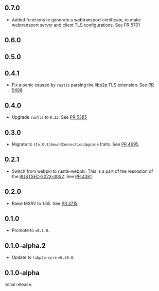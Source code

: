 ## 0.7.0

- Added functions to generate a webtransport certificate,
  to make webtransport server and client TLS configurations.
  See [PR 5701](https://github.com/libp2p/rust-libp2p/pull/5701)

## 0.6.0

<!-- Update to libp2p-core v0.43.0 -->

## 0.5.0

<!-- Update to libp2p-swarm v0.45.0 -->

## 0.4.1

- Fix a panic caused by `rustls` parsing the libp2p TLS extension.
  See [PR 5498](https://github.com/libp2p/rust-libp2p/pull/5498).

## 0.4.0

- Upgrade `rustls` to `0.23`. See [PR 5385](https://github.com/libp2p/rust-libp2p/pull/5385)

## 0.3.0

- Migrate to `{In,Out}boundConnectionUpgrade` traits.
  See [PR 4695](https://github.com/libp2p/rust-libp2p/pull/4695).

## 0.2.1

- Switch from webpki to rustls-webpki.
  This is a part of the resolution of the [RUSTSEC-2023-0052].
  See [PR 4381].

[PR 4381]: https://github.com/libp2p/rust-libp2p/pull/4381
[RUSTSEC-2023-0052]: https://rustsec.org/advisories/RUSTSEC-2023-0052.html

## 0.2.0

- Raise MSRV to 1.65.
  See [PR 3715].

[PR 3715]: https://github.com/libp2p/rust-libp2p/pull/3715

## 0.1.0

- Promote to `v0.1.0`.

## 0.1.0-alpha.2

- Update to `libp2p-core` `v0.39.0`.

## 0.1.0-alpha

Initial release.

